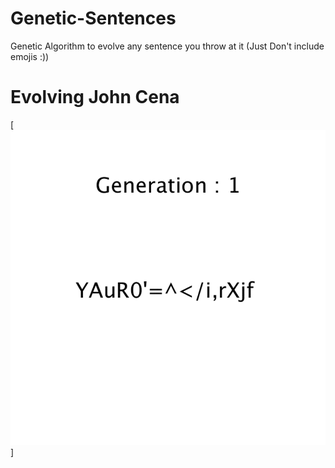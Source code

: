 # Genetic-Sentences
Genetic Algorithm to evolve any sentence you throw at it (Just Don't include emojis :))

# Evolving John Cena

[![Evolving John Cena](GeneticSentences.gif)]
